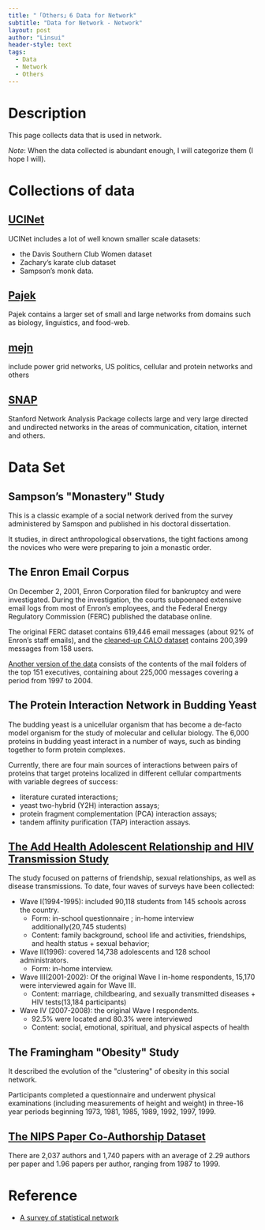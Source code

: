 ```yaml
---
title: "「Others」6 Data for Network"
subtitle: "Data for Network - Network"
layout: post
author: "Linsui"
header-style: text
tags:
  - Data
  - Network
  - Others
---
```


# Description

This page collects data that is used in network. 

*Note*: When the data collected is abundant enough, I will categorize them (I hope I will).

# Collections of data

## [UCINet](http://www.analytictech.com/ucinet/)

UCINet includes a lot of well known smaller scale datasets:

- the Davis Southern Club Women dataset
- Zachary’s karate club dataset
- Sampson’s monk data.

## [Pajek](http://vlado.fmf.uni-lj.si/pub/networks/data/)

Pajek contains a larger set of small and large networks from domains such as biology, linguistics, and food-web.

## [mejn](http://www-personal.umich.edu/~mejn/netdata/)

include power grid networks, US politics, cellular and protein networks and
others  

## [SNAP](http://snap.stanford.edu/data/)

Stanford Network Analysis Package collects large and very large directed and undirected networks in the areas of communication, citation, internet and others.

# Data Set

## Sampson’s "Monastery" Study  

This is a classic example of a social network derived from the survey administered by Samspon and published in his doctoral dissertation. 

It studies, in direct anthropological observations, the tight factions among the novices who were were preparing to join a monastic order.

## The Enron Email Corpus  

On December 2, 2001, Enron Corporation filed for bankruptcy and were investigated. During the investigation, the courts subpoenaed extensive email logs from most of Enron’s employees, and the Federal Energy Regulatory Commission (FERC) published the database online.  

The original FERC dataset contains 619,446 email messages (about 92% of Enron’s staff emails), and the [cleaned-up CALO dataset](http://www.cs.cmu.edu/~enron/) contains 200,399 messages from 158 users.  

[Another version of the data](https://www.isi.edu/~adibi/Enron/Enron.htm) consists of the contents of the mail folders of the top 151 executives, containing about 225,000 messages covering a period from 1997 to 2004.

## The Protein Interaction Network in Budding Yeast  

 The budding yeast is a unicellular organism that has become a de-facto model organism for the study of molecular and cellular biology. The 6,000 proteins in budding yeast interact in a number of ways, such as binding together to form protein complexes.

Currently, there are four main sources of interactions between pairs of proteins that target proteins localized in different cellular compartments with variable degrees of success:  

- literature curated interactions;
- yeast two-hybrid (Y2H) interaction assays;
- protein fragment complementation (PCA) interaction assays;
- tandem affinity purification (TAP) interaction assays.

## [The Add Health Adolescent Relationship and HIV Transmission Study](http://www.cpc.unc.edu/projects/addhealth  )

The study focused on patterns of friendship, sexual relationships, as well as disease transmissions. To date, four waves of surveys have been collected:

- Wave I(1994-1995):  included 90,118 students from 145 schools across the country.  
  - Form: in-school questionnaire ;  in-home interview additionally(20,745 students)
  - Content: family background, school life and activities, friendships, and health status + sexual behavior;
- Wave II(1996): covered 14,738 adolescents and 128 school administrators. 
  - Form: in-home interview.
- Wave III(2001-2002): Of the original Wave I in-home respondents,
  15,170 were interviewed again for Wave III.
  - Content: marriage,  childbearing, and sexually transmitted diseases + HIV tests(13,184 participants)
- Wave IV (2007-2008): the original Wave I respondents.
  - 92.5% were located and 80.3% were interviewed  
  - Content: social, emotional, spiritual, and physical aspects of health  

## The Framingham "Obesity" Study

It described the evolution of the "clustering" of obesity in this social network.

Participants completed a questionnaire and underwent physical examinations (including measurements of height and weight) in three-16 year periods beginning 1973, 1981, 1985, 1989, 1992, 1997, 1999.

## [The NIPS Paper Co-Authorship Dataset](http://www.cs.toronto.edu/~roweis/data.html  ) 

There are 2,037 authors and 1,740 papers with an average of 2.29 authors per paper and 1.96 papers per author, ranging from 1987 to 1999. 

# Reference

-  [A survey of statistical network](clarivate.com/webofsciencegroup/solutions/journal-citation-reports/)